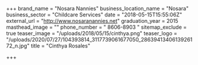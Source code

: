 +++
brand_name = "Nosara Nannies"
business_location_name = "Nosara"
business_sector = "Childcare Services"
date = "2018-05-15T15:55:06Z"
external_url = "http://www.nosaranannies.net"
graduation_year = 2015
masthead_image = ""
phone_number = " 8606-8903 "
sitemap_exclude = true
teaser_image = "/uploads/2018/05/15/cinthya.png"
teaser_logo = "/uploads/2020/07/27/104393814_3117739061677050_2863941340613926172_n.jpg"
title = "Cinthya Rosales"

+++
